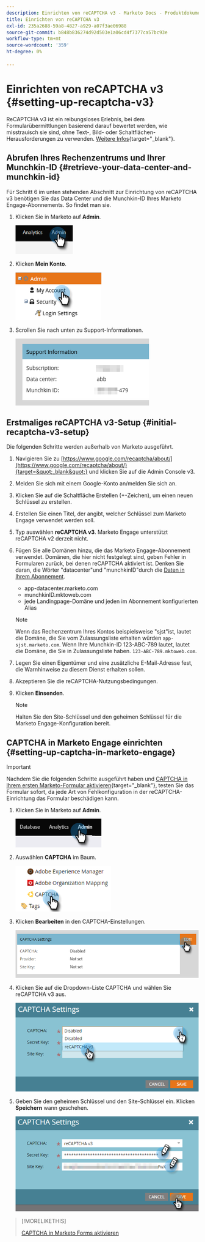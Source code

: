 ```yaml
---
description: Einrichten von reCAPTCHA v3 - Marketo Docs - Produktdokumentation
title: Einrichten von reCAPTCHA v3
exl-id: 235a2688-59a8-4827-a929-a07f3ae06988
source-git-commit: b848b836274d92d503e1a06cd4f7377ca57bc93e
workflow-type: tm+mt
source-wordcount: '359'
ht-degree: 0%

---
```


# Einrichten von reCAPTCHA v3 {#setting-up-recaptcha-v3}

ReCAPTCHA v3 ist ein reibungsloses Erlebnis, bei dem Formularübermittlungen basierend darauf bewertet werden, wie misstrauisch sie sind, ohne Text-, Bild- oder Schaltflächen-Herausforderungen zu verwenden. [Weitere Infos](https://developers.google.com/search/blog/2018/10/introducing-recaptcha-v3-new-way-to){target=&quot;_blank&quot;}.

## Abrufen Ihres Rechenzentrums und Ihrer Munchkin-ID {#retrieve-your-data-center-and-munchkin-id}

Für Schritt 6 im unten stehenden Abschnitt zur Einrichtung von reCAPTCHA v3 benötigen Sie das Data Center und die Munchkin-ID Ihres Marketo Engage-Abonnements. So findet man sie.

1. Klicken Sie in Marketo auf **Admin**.

   ![](assets/setting-up-recaptcha-v3-1.png)

1. Klicken **Mein Konto**.

   ![](assets/setting-up-recaptcha-v3-2.png)

1. Scrollen Sie nach unten zu Support-Informationen.

   ![](assets/setting-up-recaptcha-v3-3.png)

## Erstmaliges reCAPTCHA v3-Setup {#initial-recaptcha-v3-setup}

Die folgenden Schritte werden außerhalb von Marketo ausgeführt.

1. Navigieren Sie zu [https://www.google.com/recaptcha/about/](https://www.google.com/recaptcha/about/){target=&quot;_blank&quot;} und klicken Sie auf die Admin Console v3.

1. Melden Sie sich mit einem Google-Konto an/melden Sie sich an.

1. Klicken Sie auf die Schaltfläche Erstellen (+-Zeichen), um einen neuen Schlüssel zu erstellen.

1. Erstellen Sie einen Titel, der angibt, welcher Schlüssel zum Marketo Engage verwendet werden soll.

1. Typ auswählen **reCAPTCHA v3**. Marketo Engage unterstützt reCAPTCHA v2 derzeit nicht.

1. Fügen Sie alle Domänen hinzu, die das Marketo Engage-Abonnement verwendet. Domänen, die hier nicht festgelegt sind, geben Fehler in Formularen zurück, bei denen reCAPTCHA aktiviert ist. Denken Sie daran, die Wörter &quot;datacenter&quot;und &quot;munchkinID&quot;durch die [Daten in Ihrem Abonnement](#retrieve-your-data-center-and-munchkin-id).

   * app-datacenter.marketo.com
   * munchkinID.mktoweb.com
   * jede Landingpage-Domäne und jeden im Abonnement konfigurierten Alias

   >[!NOTE]
   >
   >Wenn das Rechenzentrum Ihres Kontos beispielsweise &quot;sjst&quot;ist, lautet die Domäne, die Sie vom Zulassungsliste erhalten würden `app-sjst.marketo.com`. Wenn Ihre Munchkin-ID 123-ABC-789 lautet, lautet die Domäne, die Sie in Zulassungsliste haben. `123-ABC-789.mktoweb.com`.

1. Legen Sie einen Eigentümer und eine zusätzliche E-Mail-Adresse fest, die Warnhinweise zu diesem Dienst erhalten sollen.

1. Akzeptieren Sie die reCAPTCHA-Nutzungsbedingungen.

1. Klicken **Einsenden**.

   >[!NOTE]
   >
   >Halten Sie den Site-Schlüssel und den geheimen Schlüssel für die Marketo Engage-Konfiguration bereit.

## CAPTCHA in Marketo Engage einrichten {#setting-up-captcha-in-marketo-engage}

>[!IMPORTANT]
>
>Nachdem Sie die folgenden Schritte ausgeführt haben und [CAPTCHA in Ihrem ersten Marketo-Formular aktivieren](/help/marketo/product-docs/demand-generation/forms/using-captcha/enable-captcha-in-marketo-forms.md){target=&quot;_blank&quot;}, testen Sie das Formular sofort, da jede Art von Fehlkonfiguration in der reCAPTCHA-Einrichtung das Formular beschädigen kann.

1. Klicken Sie in Marketo auf **Admin**.

   ![](assets/setting-up-recaptcha-v3-4.png)

1. Auswählen **CAPTCHA** im Baum.

   ![](assets/setting-up-recaptcha-v3-5.png)

1. Klicken **Bearbeiten** in den CAPTCHA-Einstellungen.

   ![](assets/setting-up-recaptcha-v3-6.png)

1. Klicken Sie auf die Dropdown-Liste CAPTCHA und wählen Sie reCAPTCHA v3 aus.

   ![](assets/setting-up-recaptcha-v3-7.png)

1. Geben Sie den geheimen Schlüssel und den Site-Schlüssel ein. Klicken **Speichern** wann geschehen.

   ![](assets/setting-up-recaptcha-v3-8.png)

>[!MORELIKETHIS]
>
>[CAPTCHA in Marketo Forms aktivieren](/help/marketo/product-docs/demand-generation/forms/using-captcha/enable-captcha-in-marketo-forms.md)
